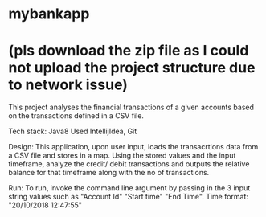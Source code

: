 # mybankapp
#  (pls download the zip file as I could not upload the project structure due to network issue)

This project analyses the financial transactions of a given accounts based on the transactions defined in a CSV file.

Tech stack: Java8
  Used IntellijIdea, Git

Design:
  This application, upon user input, loads the transacrtions data from a CSV file and stores in a map. Using the stored values and the input timeframe, analyze the credit/ debit transactions and outputs the relative balance for that timeframe along with the no of transactions.
  
Run:
  To run, invoke the command line argument by passing in the 3 input string values such as "Account Id" "Start time" "End Time".
  Time format: "20/10/2018 12:47:55"

